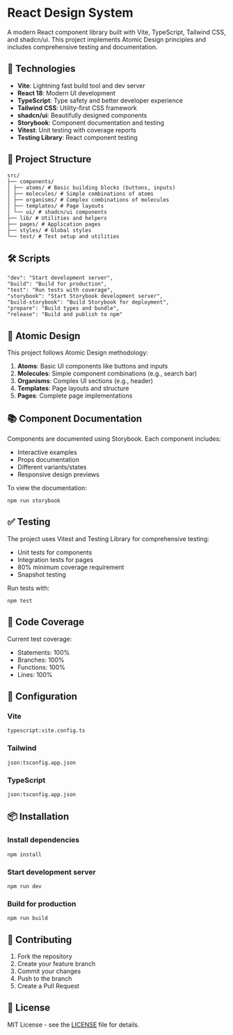# React Design System

A modern React component library built with Vite, TypeScript, Tailwind CSS, and shadcn/ui. This project implements Atomic Design principles and includes comprehensive testing and documentation.

## 🚀 Technologies

- **Vite**: Lightning fast build tool and dev server
- **React 18**: Modern UI development
- **TypeScript**: Type safety and better developer experience
- **Tailwind CSS**: Utility-first CSS framework
- **shadcn/ui**: Beautifully designed components
- **Storybook**: Component documentation and testing
- **Vitest**: Unit testing with coverage reports
- **Testing Library**: React component testing

## 📁 Project Structure

```
src/
├── components/
│ ├── atoms/ # Basic building blocks (buttons, inputs)
│ ├── molecules/ # Simple combinations of atoms
│ ├── organisms/ # Complex combinations of molecules
│ ├── templates/ # Page layouts
│ └── ui/ # shadcn/ui components
├── lib/ # Utilities and helpers
├── pages/ # Application pages
├── styles/ # Global styles
└── test/ # Test setup and utilities
```

## 🛠️ Scripts

```
"dev": "Start development server",
"build": "Build for production",
"test": "Run tests with coverage",
"storybook": "Start Storybook development server",
"build-storybook": "Build Storybook for deployment",
"prepare": "Build types and bundle",
"release": "Build and publish to npm"
```

## 🎨 Atomic Design

This project follows Atomic Design methodology:

1. **Atoms**: Basic UI components like buttons and inputs
2. **Molecules**: Simple component combinations (e.g., search bar)
3. **Organisms**: Complex UI sections (e.g., header)
4. **Templates**: Page layouts and structure
5. **Pages**: Complete page implementations

## 📚 Component Documentation

Components are documented using Storybook. Each component includes:

- Interactive examples
- Props documentation
- Different variants/states
- Responsive design previews

To view the documentation:

```
npm run storybook
```

## ✅ Testing

The project uses Vitest and Testing Library for comprehensive testing:

- Unit tests for components
- Integration tests for pages
- 80% minimum coverage requirement
- Snapshot testing

Run tests with:

```
npm test
```

## 🎯 Code Coverage

Current test coverage:

- Statements: 100%
- Branches: 100%
- Functions: 100%
- Lines: 100%

## 🔧 Configuration

### Vite

```
typescript:vite.config.ts
```

### Tailwind

```
json:tsconfig.app.json
```

### TypeScript
```
json:tsconfig.app.json
```

## 📦 Installation

### Install dependencies
```npm install```

### Start development server
```npm run dev```

### Build for production
```npm run build```

## 🤝 Contributing

1. Fork the repository
2. Create your feature branch
3. Commit your changes
4. Push to the branch
5. Create a Pull Request

## 📄 License

MIT License - see the [LICENSE](LICENSE) file for details.